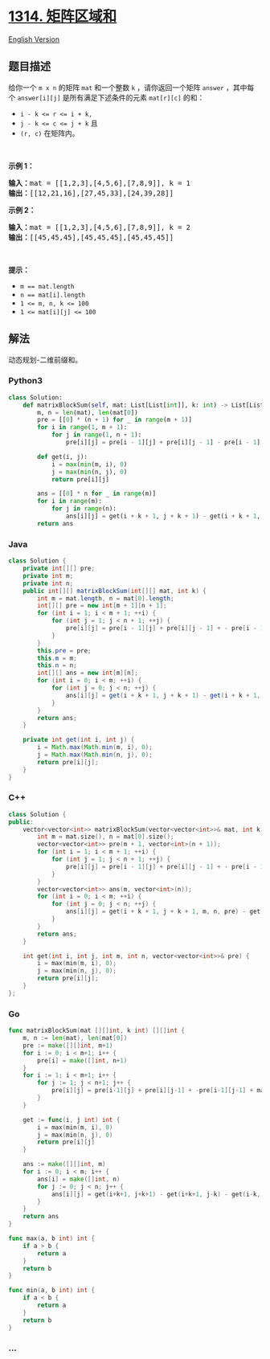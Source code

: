 # [1314. 矩阵区域和](https://leetcode.cn/problems/matrix-block-sum)

[English Version](/solution/1300-1399/1314.Matrix%20Block%20Sum/README_EN.md)

## 题目描述

<!-- 这里写题目描述 -->

<p>给你一个 <code>m x n</code> 的矩阵 <code>mat</code> 和一个整数 <code>k</code> ，请你返回一个矩阵 <code>answer</code> ，其中每个 <code>answer[i][j]</code> 是所有满足下述条件的元素 <code>mat[r][c]</code> 的和： </p>

<ul>
	<li><code>i - k <= r <= i + k, </code></li>
	<li><code>j - k <= c <= j + k</code> 且</li>
	<li><code>(r, c)</code> 在矩阵内。</li>
</ul>

<p> </p>

<p><strong>示例 1：</strong></p>

<pre>
<strong>输入：</strong>mat = [[1,2,3],[4,5,6],[7,8,9]], k = 1
<strong>输出：</strong>[[12,21,16],[27,45,33],[24,39,28]]
</pre>

<p><strong>示例 2：</strong></p>

<pre>
<strong>输入：</strong>mat = [[1,2,3],[4,5,6],[7,8,9]], k = 2
<strong>输出：</strong>[[45,45,45],[45,45,45],[45,45,45]]
</pre>

<p> </p>

<p><strong>提示：</strong></p>

<ul>
	<li><code>m == mat.length</code></li>
	<li><code>n == mat[i].length</code></li>
	<li><code>1 <= m, n, k <= 100</code></li>
	<li><code>1 <= mat[i][j] <= 100</code></li>
</ul>

## 解法

<!-- 这里可写通用的实现逻辑 -->

动态规划-二维前缀和。

<!-- tabs:start -->

### **Python3**

<!-- 这里可写当前语言的特殊实现逻辑 -->

```python
class Solution:
    def matrixBlockSum(self, mat: List[List[int]], k: int) -> List[List[int]]:
        m, n = len(mat), len(mat[0])
        pre = [[0] * (n + 1) for _ in range(m + 1)]
        for i in range(1, m + 1):
            for j in range(1, n + 1):
                pre[i][j] = pre[i - 1][j] + pre[i][j - 1] - pre[i - 1][j - 1] + mat[i - 1][j - 1]

        def get(i, j):
            i = max(min(m, i), 0)
            j = max(min(n, j), 0)
            return pre[i][j]

        ans = [[0] * n for _ in range(m)]
        for i in range(m):
            for j in range(n):
                ans[i][j] = get(i + k + 1, j + k + 1) - get(i + k + 1, j - k) - get(i - k, j + k + 1) + get(i - k, j - k)
        return ans
```

### **Java**

<!-- 这里可写当前语言的特殊实现逻辑 -->

```java
class Solution {
    private int[][] pre;
    private int m;
    private int n;
    public int[][] matrixBlockSum(int[][] mat, int k) {
        int m = mat.length, n = mat[0].length;
        int[][] pre = new int[m + 1][n + 1];
        for (int i = 1; i < m + 1; ++i) {
            for (int j = 1; j < n + 1; ++j) {
                pre[i][j] = pre[i - 1][j] + pre[i][j - 1] + - pre[i - 1][j - 1] + mat[i - 1][j - 1];
            }
        }
        this.pre = pre;
        this.m = m;
        this.n = n;
        int[][] ans = new int[m][n];
        for (int i = 0; i < m; ++i) {
            for (int j = 0; j < n; ++j) {
                ans[i][j] = get(i + k + 1, j + k + 1) - get(i + k + 1, j - k) - get(i - k, j + k + 1) + get(i - k, j - k);
            }
        }
        return ans;
    }

    private int get(int i, int j) {
        i = Math.max(Math.min(m, i), 0);
        j = Math.max(Math.min(n, j), 0);
        return pre[i][j];
    }
}
```

### **C++**

```cpp
class Solution {
public:
    vector<vector<int>> matrixBlockSum(vector<vector<int>>& mat, int k) {
        int m = mat.size(), n = mat[0].size();
        vector<vector<int>> pre(m + 1, vector<int>(n + 1));
        for (int i = 1; i < m + 1; ++i) {
            for (int j = 1; j < n + 1; ++j) {
                pre[i][j] = pre[i - 1][j] + pre[i][j - 1] + - pre[i - 1][j - 1] + mat[i - 1][j - 1];
            }
        }
        vector<vector<int>> ans(m, vector<int>(n));
        for (int i = 0; i < m; ++i) {
            for (int j = 0; j < n; ++j) {
                ans[i][j] = get(i + k + 1, j + k + 1, m, n, pre) - get(i + k + 1, j - k, m, n, pre) - get(i - k, j + k + 1, m, n, pre) + get(i - k, j - k, m, n, pre);
            }
        }
        return ans;
    }

    int get(int i, int j, int m, int n, vector<vector<int>>& pre) {
        i = max(min(m, i), 0);
        j = max(min(n, j), 0);
        return pre[i][j];
    }
};
```

### **Go**

```go
func matrixBlockSum(mat [][]int, k int) [][]int {
	m, n := len(mat), len(mat[0])
	pre := make([][]int, m+1)
	for i := 0; i < m+1; i++ {
		pre[i] = make([]int, n+1)
	}
	for i := 1; i < m+1; i++ {
		for j := 1; j < n+1; j++ {
			pre[i][j] = pre[i-1][j] + pre[i][j-1] + -pre[i-1][j-1] + mat[i-1][j-1]
		}
	}

	get := func(i, j int) int {
		i = max(min(m, i), 0)
		j = max(min(n, j), 0)
		return pre[i][j]
	}

	ans := make([][]int, m)
	for i := 0; i < m; i++ {
		ans[i] = make([]int, n)
		for j := 0; j < n; j++ {
			ans[i][j] = get(i+k+1, j+k+1) - get(i+k+1, j-k) - get(i-k, j+k+1) + get(i-k, j-k)
		}
	}
	return ans
}

func max(a, b int) int {
	if a > b {
		return a
	}
	return b
}

func min(a, b int) int {
	if a < b {
		return a
	}
	return b
}
```

### **...**

```

```

<!-- tabs:end -->
